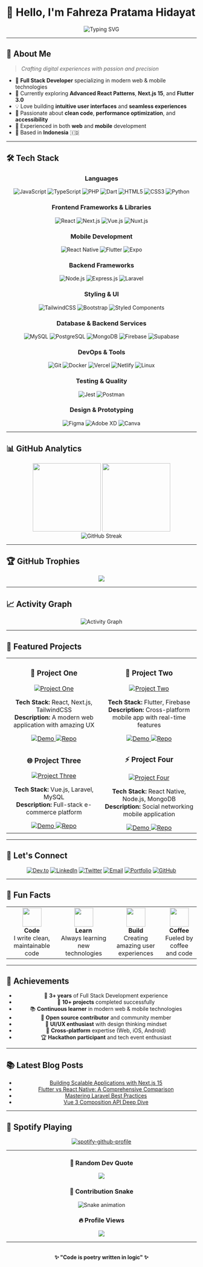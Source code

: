 # 👋 Hello, I'm Fahreza Pratama Hidayat

<div align="center">
  <img src="https://readme-typing-svg.herokuapp.com?font=Fira+Code&size=22&duration=3000&pause=1000&color=36BCF7&center=true&vCenter=true&width=600&lines=Full+Stack+Developer+from+Indonesia;Passionate+about+Clean+Code;Building+Amazing+User+Experiences;Mobile+%26+Web+Development+Expert" alt="Typing SVG" />
</div>

---

## 🚀 About Me

> *Crafting digital experiences with passion and precision*

- 🎯 **Full Stack Developer** specializing in modern web & mobile technologies
- 🌱 Currently exploring **Advanced React Patterns**, **Next.js 15**, and **Flutter 3.0**
- 💡 Love building **intuitive user interfaces** and **seamless experiences**
- 🎨 Passionate about **clean code**, **performance optimization**, and **accessibility**
- 📱 Experienced in both **web** and **mobile** development
- 📍 Based in **Indonesia** 🇮🇩

---

## 🛠️ Tech Stack

<div align="center">

### Languages
![JavaScript](https://img.shields.io/badge/JavaScript-F7DF1E?style=for-the-badge&logo=javascript&logoColor=black)
![TypeScript](https://img.shields.io/badge/TypeScript-007ACC?style=for-the-badge&logo=typescript&logoColor=white)
![PHP](https://img.shields.io/badge/PHP-777BB4?style=for-the-badge&logo=php&logoColor=white)
![Dart](https://img.shields.io/badge/Dart-0175C2?style=for-the-badge&logo=dart&logoColor=white)
![HTML5](https://img.shields.io/badge/HTML5-E34F26?style=for-the-badge&logo=html5&logoColor=white)
![CSS3](https://img.shields.io/badge/CSS3-1572B6?style=for-the-badge&logo=css3&logoColor=white)
![Python](https://img.shields.io/badge/Python-3776AB?style=for-the-badge&logo=python&logoColor=white)

### Frontend Frameworks & Libraries
![React](https://img.shields.io/badge/React-20232A?style=for-the-badge&logo=react&logoColor=61DAFB)
![Next.js](https://img.shields.io/badge/Next.js-000000?style=for-the-badge&logo=nextdotjs&logoColor=white)
![Vue.js](https://img.shields.io/badge/Vue.js-35495E?style=for-the-badge&logo=vuedotjs&logoColor=4FC08D)
![Nuxt.js](https://img.shields.io/badge/Nuxt.js-00C58E?style=for-the-badge&logo=nuxtdotjs&logoColor=white)

### Mobile Development
![React Native](https://img.shields.io/badge/React_Native-20232A?style=for-the-badge&logo=react&logoColor=61DAFB)
![Flutter](https://img.shields.io/badge/Flutter-02569B?style=for-the-badge&logo=flutter&logoColor=white)
![Expo](https://img.shields.io/badge/Expo-000020?style=for-the-badge&logo=expo&logoColor=white)

### Backend Frameworks
![Node.js](https://img.shields.io/badge/Node.js-43853D?style=for-the-badge&logo=node.js&logoColor=white)
![Express.js](https://img.shields.io/badge/Express.js-000000?style=for-the-badge&logo=express&logoColor=white)
![Laravel](https://img.shields.io/badge/Laravel-FF2D20?style=for-the-badge&logo=laravel&logoColor=white)

### Styling & UI
![TailwindCSS](https://img.shields.io/badge/Tailwind_CSS-38B2AC?style=for-the-badge&logo=tailwind-css&logoColor=white)
![Bootstrap](https://img.shields.io/badge/Bootstrap-563D7C?style=for-the-badge&logo=bootstrap&logoColor=white)
![Styled Components](https://img.shields.io/badge/styled--components-DB7093?style=for-the-badge&logo=styled-components&logoColor=white)

### Database & Backend Services
![MySQL](https://img.shields.io/badge/MySQL-00000F?style=for-the-badge&logo=mysql&logoColor=white)
![PostgreSQL](https://img.shields.io/badge/PostgreSQL-316192?style=for-the-badge&logo=postgresql&logoColor=white)
![MongoDB](https://img.shields.io/badge/MongoDB-4EA94B?style=for-the-badge&logo=mongodb&logoColor=white)
![Firebase](https://img.shields.io/badge/Firebase-039BE5?style=for-the-badge&logo=Firebase&logoColor=white)
![Supabase](https://img.shields.io/badge/Supabase-3ECF8E?style=for-the-badge&logo=supabase&logoColor=white)

### DevOps & Tools
![Git](https://img.shields.io/badge/Git-F05032?style=for-the-badge&logo=git&logoColor=white)
![Docker](https://img.shields.io/badge/Docker-2496ED?style=for-the-badge&logo=docker&logoColor=white)
![Vercel](https://img.shields.io/badge/Vercel-000000?style=for-the-badge&logo=vercel&logoColor=white)
![Netlify](https://img.shields.io/badge/Netlify-00C7B7?style=for-the-badge&logo=netlify&logoColor=white)
![Linux](https://img.shields.io/badge/Linux-FCC624?style=for-the-badge&logo=linux&logoColor=black)

### Testing & Quality
![Jest](https://img.shields.io/badge/Jest-323330?style=for-the-badge&logo=Jest&logoColor=white)
![Postman](https://img.shields.io/badge/Postman-FF6C37?style=for-the-badge&logo=postman&logoColor=white)

### Design & Prototyping
![Figma](https://img.shields.io/badge/Figma-F24E1E?style=for-the-badge&logo=figma&logoColor=white)
![Adobe XD](https://img.shields.io/badge/Adobe%20XD-470137?style=for-the-badge&logo=Adobe%20XD&logoColor=white)
![Canva](https://img.shields.io/badge/Canva-00C4CC?style=for-the-badge&logo=canva&logoColor=white)

</div>

---

## 📊 GitHub Analytics

<div align="center">
  <img height="180em" src="https://github-readme-stats.vercel.app/api?username=fahrezapratamahidayat&show_icons=true&theme=tokyonight&include_all_commits=true&count_private=true&hide_border=true&bg_color=0D1117"/>
  <img height="180em" src="https://github-readme-stats.vercel.app/api/top-langs/?username=fahrezapratamahidayat&layout=compact&langs_count=8&theme=tokyonight&hide_border=true&bg_color=0D1117"/>
</div>

<div align="center">
  <img src="https://github-readme-streak-stats.herokuapp.com/?user=fahrezapratamahidayat&theme=tokyonight&hide_border=true&background=0D1117" alt="GitHub Streak" />
</div>

---

## 🏆 GitHub Trophies

<div align="center">
  <img src="https://github-profile-trophy.vercel.app/?username=fahrezapratamahidayat&theme=tokyonight&no-frame=true&no-bg=true&margin-w=4&row=1" />
</div>

---

## 📈 Activity Graph

<div align="center">
  <img src="https://github-readme-activity-graph.vercel.app/graph?username=fahrezapratamahidayat&bg_color=0D1117&color=36BCF7&line=36BCF7&point=FFFFFF&area=true&hide_border=true" alt="Activity Graph" />
</div>

---

## 💼 Featured Projects

<div align="center">

<table>
  <tr>
    <td width="50%">
      <h3 align="center">🚀 Project One</h3>
      <div align="center">
        <a href="#" target="_blank">
          <img src="https://via.placeholder.com/400x250?text=Project+One" alt="Project One" />
        </a>
        <p>
          <strong>Tech Stack:</strong> React, Next.js, TailwindCSS
          <br>
          <strong>Description:</strong> A modern web application with amazing UX
        </p>
        <a href="#" target="_blank">
          <img src="https://img.shields.io/badge/Demo-00C7B7?style=for-the-badge&logo=vercel&logoColor=white" alt="Demo">
        </a>
        <a href="#" target="_blank">
          <img src="https://img.shields.io/badge/Repo-100000?style=for-the-badge&logo=github&logoColor=white" alt="Repo">
        </a>
      </div>
    </td>
    <td width="50%">
      <h3 align="center">📱 Project Two</h3>
      <div align="center">
        <a href="#" target="_blank">
          <img src="https://via.placeholder.com/400x250?text=Project+Two" alt="Project Two" />
        </a>
        <p>
          <strong>Tech Stack:</strong> Flutter, Firebase
          <br>
          <strong>Description:</strong> Cross-platform mobile app with real-time features
        </p>
        <a href="#" target="_blank">
          <img src="https://img.shields.io/badge/Demo-02569B?style=for-the-badge&logo=flutter&logoColor=white" alt="Demo">
        </a>
        <a href="#" target="_blank">
          <img src="https://img.shields.io/badge/Repo-100000?style=for-the-badge&logo=github&logoColor=white" alt="Repo">
        </a>
      </div>
    </td>
  </tr>
  <tr>
    <td width="50%">
      <h3 align="center">🌐 Project Three</h3>
      <div align="center">
        <a href="#" target="_blank">
          <img src="https://via.placeholder.com/400x250?text=Project+Three" alt="Project Three" />
        </a>
        <p>
          <strong>Tech Stack:</strong> Vue.js, Laravel, MySQL
          <br>
          <strong>Description:</strong> Full-stack e-commerce platform
        </p>
        <a href="#" target="_blank">
          <img src="https://img.shields.io/badge/Demo-FF2D20?style=for-the-badge&logo=laravel&logoColor=white" alt="Demo">
        </a>
        <a href="#" target="_blank">
          <img src="https://img.shields.io/badge/Repo-100000?style=for-the-badge&logo=github&logoColor=white" alt="Repo">
        </a>
      </div>
    </td>
    <td width="50%">
      <h3 align="center">⚡ Project Four</h3>
      <div align="center">
        <a href="#" target="_blank">
          <img src="https://via.placeholder.com/400x250?text=Project+Four" alt="Project Four" />
        </a>
        <p>
          <strong>Tech Stack:</strong> React Native, Node.js, MongoDB
          <br>
          <strong>Description:</strong> Social networking mobile application
        </p>
        <a href="#" target="_blank">
          <img src="https://img.shields.io/badge/Demo-61DAFB?style=for-the-badge&logo=react&logoColor=black" alt="Demo">
        </a>
        <a href="#" target="_blank">
          <img src="https://img.shields.io/badge/Repo-100000?style=for-the-badge&logo=github&logoColor=white" alt="Repo">
        </a>
      </div>
    </td>
  </tr>
</table>

</div>

---

## 🤝 Let's Connect

<div align="center">
  
[![Dev.to](https://img.shields.io/badge/dev.to-0A0A0A?style=for-the-badge&logo=devdotto&logoColor=white)](https://dev.to/fahrezapratamahidayat)
[![LinkedIn](https://img.shields.io/badge/LinkedIn-0077B5?style=for-the-badge&logo=linkedin&logoColor=white)](https://linkedin.com/in/fahrezapratamahidayat)
[![Twitter](https://img.shields.io/badge/Twitter-1DA1F2?style=for-the-badge&logo=twitter&logoColor=white)](https://twitter.com/fahrezapratama)
[![Email](https://img.shields.io/badge/Email-D14836?style=for-the-badge&logo=gmail&logoColor=white)](mailto:fahrezapratamah@gmail.com)
[![Portfolio](https://img.shields.io/badge/Portfolio-000000?style=for-the-badge&logo=About.me&logoColor=white)](#)
[![GitHub](https://img.shields.io/badge/GitHub-100000?style=for-the-badge&logo=github&logoColor=white)](https://github.com/fahrezapratamahidayat)

</div>

---

## 🎉 Fun Facts

<div align="center">
  
<table>
  <tr>
    <td align="center">
      <img src="https://media.giphy.com/media/WUlplcMpOCEmTGBtBW/giphy.gif" width="50">
      <br>
      <strong>Code</strong>
      <br>
      I write clean, maintainable code
    </td>
    <td align="center">
      <img src="https://media.giphy.com/media/VbnUQpnihPSIgIXuZv/giphy.gif" width="50">
      <br>
      <strong>Learn</strong>
      <br>
      Always learning new technologies
    </td>
    <td align="center">
      <img src="https://media.giphy.com/media/LnQjpWaON8nhr21vNW/giphy.gif" width="50">
      <br>
      <strong>Build</strong>
      <br>
      Creating amazing user experiences
    </td>
    <td align="center">
      <img src="https://media.giphy.com/media/kH1DBkPNyZPOk0BxrM/giphy.gif" width="50">
      <br>
      <strong>Coffee</strong>
      <br>
      Fueled by coffee and code
    </td>
  </tr>
</table>

</div>

---

## 🏅 Achievements

<div align="center">
  
- 🎯 **3+ years** of Full Stack Development experience
- 🚀 **10+ projects** completed successfully
- 📚 **Continuous learner** in modern web & mobile technologies
- 🤝 **Open source contributor** and community member
- 🎨 **UI/UX enthusiast** with design thinking mindset
- 📱 **Cross-platform** expertise (Web, iOS, Android)
- 🏆 **Hackathon participant** and tech event enthusiast

</div>

---

## 📚 Latest Blog Posts

<div align="center">

<!-- BLOG-POST-LIST:START -->
- [Building Scalable Applications with Next.js 15](#)
- [Flutter vs React Native: A Comprehensive Comparison](#)
- [Mastering Laravel Best Practices](#)
- [Vue 3 Composition API Deep Dive](#)
<!-- BLOG-POST-LIST:END -->

</div>

---

## 🎵 Spotify Playing

<div align="center">

[![spotify-github-profile](https://spotify-github-profile.kittinanx.com/api/view?uid=y5yymjm6484659thse7vlyhs8&cover_image=true&theme=default&show_offline=true&background_color=121212&interchange=true&bar_color_cover=true)](https://spotify-github-profile.kittinanx.com/api/view?uid=y5yymjm6484659thse7vlyhs8&redirect=true)

</div>

---

<div align="center">
  
### 💭 Random Dev Quote
![](https://quotes-github-readme.vercel.app/api?type=horizontal&theme=tokyonight)

### 🐍 Contribution Snake
![Snake animation](https://github.com/fahrezapratamahidayat/fahrezapratamahidayat/blob/output/github-contribution-grid-snake.svg)

### 🔥 Profile Views
![](https://komarev.com/ghpvc/?username=fahrezapratamahidayat&label=Profile%20views&color=0e75b6&style=flat)

---

<img src="https://raw.githubusercontent.com/andreasbm/readme/master/assets/lines/colored.png" width="100%" height="3">

**✨ "Code is poetry written in logic" ✨**

</div>
